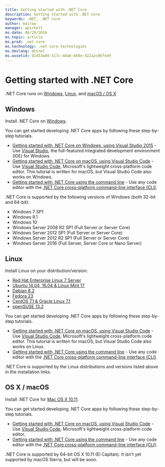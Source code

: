 ```yaml
---
title: Getting started with .NET Core
description: Getting started with .NET Core
keywords: .NET, .NET Core
author: mairaw
manager: wpickett
ms.date: 06/20/2016
ms.topic: article
ms.prod: .net-core
ms.technology: .net-core-technologies
ms.devlang: dotnet
ms.assetid: d1453a0d-317c-4da6-b68e-422a2c0bfe49
---
```


# Getting started with .NET Core

.NET Core runs on [Windows](#windows), [Linux](#linux), and [macOS / OS X](#macos)

## Windows

Install .NET Core on [Windows](https://www.microsoft.com/net/core#windows). 

You can get started developing .NET Core apps by following these step-by-step tutorials.

* [Getting started with .NET Core on Windows, using Visual Studio 2015](tutorials/using-on-windows.md) - Use [Visual Studio](https://www.visualstudio.com/), the full-featured integrated development environment (IDE) for Windows.  
* [Getting started with .NET Core on macOS, using Visual Studio Code](tutorials/using-on-macos.md) - Use [Visual Studio Code](https://www.visualstudio.com/products/code-vs), Microsoft's lightweight cross-platform code editor. This tutorial is written for macOS, but Visual Studio Code also works on Windows.
* [Getting started with .NET Core using the command line](tutorials/using-with-xplat-cli.md) - Use any code editor with the [.NET Core cross-platform command-line interface (CLI)](tools/index.md).

.NET Core is supported by the following versions of Windows (both 32-bit and 64-bit):

* Windows 7 SP1
* Windows 8.1
* Windows 10
* Windows Server 2008 R2 SP1 (Full Server or Server Core)
* Windows Server 2012 SP1 (Full Server or Server Core)
* Windows Server 2012 R2 SP1 (Full Server or Server Core)
* Windows Server 2016 (Full Server, Server Core or Nano Server)

## Linux

Install Linux on your distribution/version:

* [Red Hat Enterprise Linux 7 Server](https://www.microsoft.com/net/core#redhat)
* [Ubuntu 14.04, 16.04 & Linux Mint 17](https://www.microsoft.com/net/core#ubuntu)
* [Debian 8.2](https://www.microsoft.com/net/core#debian)
* [Fedora 23](https://www.microsoft.com/net/core#fedora)
* [CentOS 7.1 & Oracle Linux 7.1](https://www.microsoft.com/net/core#centos)
* [openSUSE 13.2](https://www.microsoft.com/net/core#opensuse)

You can get started developing .NET Core apps by following these step-by-step tutorials.

* [Getting started with .NET Core on macOS, using Visual Studio Code](tutorials/using-on-macos.md) - Use [Visual Studio Code](https://www.visualstudio.com/products/code-vs), Microsoft's lightweight cross-platform code editor. This tutorial is written for macOS, but Visual Studio Code also works on Linux. 
* [Getting started with .NET Core using the command line](tutorials/using-with-xplat-cli.md) - Use any code editor with the [.NET Core cross-platform command-line interface (CLI)](tools/index.md).

.NET Core is supported by the Linux distributions and versions listed above in the installation links.

## OS X / macOS

Install .NET Core for [Mac OS X 10.11](https://www.microsoft.com/net/core#macos).

You can get started developing .NET Core apps by following these step-by-step tutorials.

* [Getting started with .NET Core on macOS, using Visual Studio Code](tutorials/using-on-macos.md) - Use [Visual Studio Code](https://www.visualstudio.com/products/code-vs), Microsoft's lightweight cross-platform code editor.  
* [Getting started with .NET Core using the command line](tutorials/using-with-xplat-cli.md) - Use any code editor with the [.NET Core cross-platform command-line interface (CLI)](tools/index.md).

.NET Core is supported by 64-bit OS X 10.11 (El Capitan). It isn't yet supported by macOS Sierra, but will be soon.
